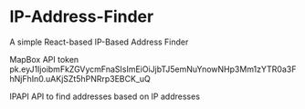 # IP-Address-Finder
A simple React-based IP-Based Address Finder

MapBox API token
pk.eyJ1IjoibmFkZGVycmFnaSIsImEiOiJjbTJ5emNuYnowNHp3Mm1zYTR0a3FhNjFhIn0.uAKjSZt5hPNRrp3EBCK_uQ

IPAPI
API to find addresses based on IP addresses
